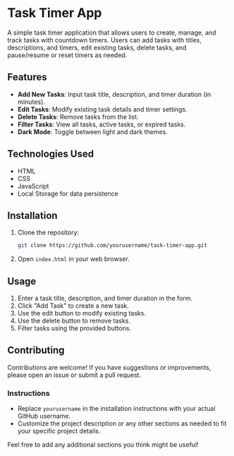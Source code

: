 # Task Timer App

A simple task timer application that allows users to create, manage, and track tasks with countdown timers. Users can add tasks with titles, descriptions, and timers, edit existing tasks, delete tasks, and pause/resume or reset timers as needed.

## Features

- **Add New Tasks**: Input task title, description, and timer duration (in minutes).
- **Edit Tasks**: Modify existing task details and timer settings.
- **Delete Tasks**: Remove tasks from the list.
- **Filter Tasks**: View all tasks, active tasks, or expired tasks.
- **Dark Mode**: Toggle between light and dark themes.

## Technologies Used

- HTML
- CSS
- JavaScript
- Local Storage for data persistence

## Installation

1. Clone the repository:
   ```bash
   git clone https://github.com/yourusername/task-timer-app.git
   ```
2. Open `index.html` in your web browser.

## Usage

1. Enter a task title, description, and timer duration in the form.
2. Click "Add Task" to create a new task.
3. Use the edit button to modify existing tasks.
4. Use the delete button to remove tasks.
5. Filter tasks using the provided buttons.

## Contributing

Contributions are welcome! If you have suggestions or improvements, please open an issue or submit a pull request.

### Instructions
- Replace `yourusername` in the installation instructions with your actual GitHub username.
- Customize the project description or any other sections as needed to fit your specific project details. 

Feel free to add any additional sections you think might be useful!
